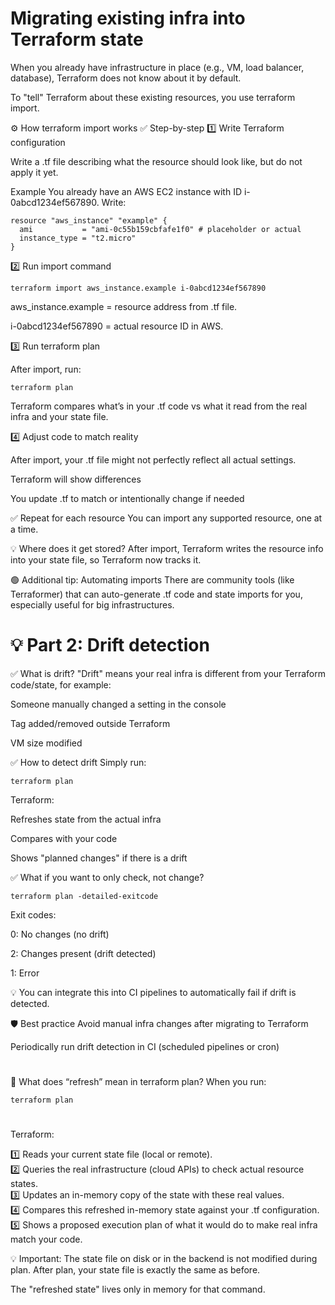 # Migrating existing infra into Terraform state

When you already have infrastructure in place (e.g., VM, load balancer, database), Terraform does not know about it by default.

To "tell" Terraform about these existing resources, you use terraform import.

⚙️ How terraform import works
✅ Step-by-step
1️⃣ Write Terraform configuration

Write a .tf file describing what the resource should look like, but do not apply it yet.

Example
You already have an AWS EC2 instance with ID i-0abcd1234ef567890.
Write:

```
resource "aws_instance" "example" {
  ami           = "ami-0c55b159cbfafe1f0" # placeholder or actual
  instance_type = "t2.micro"
}
```
2️⃣ Run import command

```
terraform import aws_instance.example i-0abcd1234ef567890
```
aws_instance.example = resource address from .tf file.

i-0abcd1234ef567890 = actual resource ID in AWS.

3️⃣ Run terraform plan

After import, run:

```
terraform plan
```
Terraform compares what’s in your .tf code vs what it read from the real infra and your state file.

4️⃣ Adjust code to match reality

After import, your .tf file might not perfectly reflect all actual settings.

Terraform will show differences

You update .tf to match or intentionally change if needed

✅ Repeat for each resource
You can import any supported resource, one at a time.

💡 Where does it get stored?
After import, Terraform writes the resource info into your state file, so Terraform now tracks it.

🟢 Additional tip: Automating imports
There are community tools (like Terraformer) that can auto-generate .tf code and state imports for you, especially useful for big infrastructures.

# 💡 Part 2: Drift detection

✅ What is drift?
"Drift" means your real infra is different from your Terraform code/state, for example:

Someone manually changed a setting in the console

Tag added/removed outside Terraform

VM size modified

✅ How to detect drift
Simply run:
```
terraform plan
```
Terraform:

Refreshes state from the actual infra

Compares with your code

Shows "planned changes" if there is a drift

✅ What if you want to only check, not change?
```
terraform plan -detailed-exitcode
```
Exit codes:

0: No changes (no drift)  

2: Changes present (drift detected)  

1: Error  

💡 You can integrate this into CI pipelines to automatically fail if drift is detected.

🛡️ Best practice
Avoid manual infra changes after migrating to Terraform

Periodically run drift detection in CI (scheduled pipelines or cron)

#

🔎 What does “refresh” mean in terraform plan?
When you run:
```
terraform plan
```
#
Terraform:  

1️⃣ Reads your current state file (local or remote).  
2️⃣ Queries the real infrastructure (cloud APIs) to check actual resource states.  
3️⃣ Updates an in-memory copy of the state with these real values.  
4️⃣ Compares this refreshed in-memory state against your .tf configuration.  
5️⃣ Shows a proposed execution plan of what it would do to make real infra match your code.  

💡 Important: The state file on disk or in the backend is not modified during plan.
After plan, your state file is exactly the same as before.  

The "refreshed state" lives only in memory for that command.
